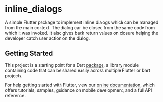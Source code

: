 # inline_dialogs

A simple Flutter package to implement inline dialogs which can be managed from the main context.
The dialog can be closed from the same code from which it was invoked. 
It also gives back return values on closure helping the developer catch user action on the dialog.

## Getting Started

This project is a starting point for a Dart
[package](https://flutter.dev/developing-packages/),
a library module containing code that can be shared easily across
multiple Flutter or Dart projects.

For help getting started with Flutter, view our 
[online documentation](https://flutter.dev/docs), which offers tutorials, 
samples, guidance on mobile development, and a full API reference.

